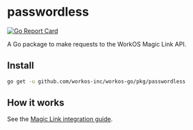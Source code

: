 # passwordless

[![Go Report Card](https://img.shields.io/badge/dev-reference-007d9c?logo=go&logoColor=white&style=flat)](https://pkg.go.dev/github.com/workos-inc/workos-go/pkg/passwordless)

A Go package to make requests to the WorkOS Magic Link API.

## Install

```sh
go get -u github.com/workos-inc/workos-go/pkg/passwordless
```

## How it works

See the [Magic Link integration guide](https://workos.com/docs/magic-link/guide).
